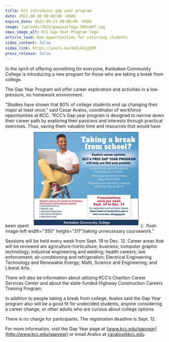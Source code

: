 ```yaml
---
title: KCC introduces gap year program
date: 2022-08-30 00:00:00 -0500
expire_date: 2022-09-13 00:00:00 -0500
image: /uploads/2022/gapyearlogo-580x507.jpg
news_image_alt: KCC Gap Year Program logo
article_lead: New opportunities for returning students
video_content: false
video_link: https://youtu.be/4d2LkGjg5bM
press_release: false
---
```

In the spirit of offering something for everyone, Kankakee Community College is introducing a new program for those who are taking a break from college.

The Gap Year Program will offer career exploration and activities in a low-pressure, no homework environment.

“Studies have shown that 80% of college students end up changing their major at least once,” said Cesar Avalos, coordinator of workforce opportunities at KCC. “KCC’s Gap year program is designed to narrow down their career path by exploring their passions and interests through practical exercises. Thus, saving them valuable time and resources that would have been spent ![](/uploads/2022/gapyearflyer-350x311.jpg){: .float-image-left width="350" height="311"}taking unnecessary coursework.”

Sessions will be held every week from Sept. 19 to Dec. 12. Career areas that will be reviewed are agriculture-horticulture; business; computer graphic technology; industrial engineering and welding; health careers; law enforcement; air-conditioning and refrigeration; Electrical Engineering Technology and Renewable Energy; Math, Science and Engineering; and Liberal Arts.

There will also be information about utilizing KCC’s Charlton Career Services Center and about the state-funded Highway Construction Careers Training Program.

In addition to people taking a break from college, Avalos said the Gap Year program also will be a good fit for undecided students, anyone considering a career change, or other adults who are curious about college options.

There is no charge for participants. The registration deadline is Sept. 12.

For more information, visit the Gap Year page at [www.kcc.edu/gapyear](http://www.kcc.edu/gapyear) or email Avalos at [cavalos@kcc.edu](mailto:cavalos@kcc.edu).